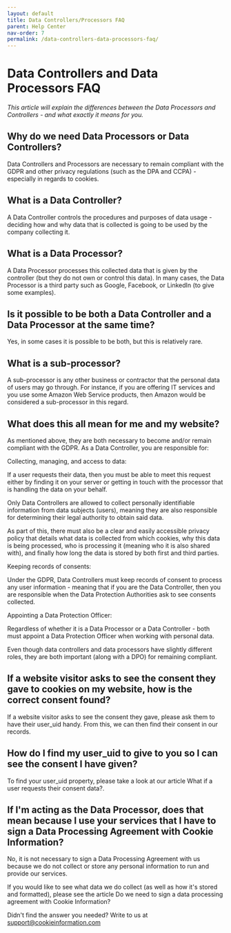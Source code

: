 ```yaml
---
layout: default
title: Data Controllers/Processors FAQ
parent: Help Center
nav-order: 7
permalink: /data-controllers-data-processors-faq/
---
```


# Data Controllers and Data Processors FAQ

_This article will explain the differences between the Data Processors and Controllers - and what exactly it means for you._

## Why do we need Data Processors or Data Controllers?

Data Controllers and Processors are necessary to remain compliant with the GDPR and other privacy regulations (such as the DPA and CCPA) - especially in regards to cookies.

## What is a Data Controller?

A Data Controller controls the procedures and purposes of data usage - deciding how and why data that is collected is going to be used by the company collecting it.

## What is a Data Processor?

A Data Processor processes this collected data that is given by the controller (but they do not own or control this data). In many cases, the Data Processor is a third party such as Google, Facebook, or LinkedIn (to give some examples).

## Is it possible to be both a Data Controller and a Data Processor at the same time?

Yes, in some cases it is possible to be both, but this is relatively rare.

## What is a sub-processor?

A sub-processor is any other business or contractor that the personal data of users may go through. For instance, if you are offering IT services and you use some Amazon Web Service products, then Amazon would be considered a sub-processor in this regard.

## What does this all mean for me and my website?

As mentioned above, they are both necessary to become and/or remain compliant with the GDPR. As a Data Controller, you are responsible for:

Collecting, managing, and access to data:

If a user requests their data, then you must be able to meet this request either by finding it on your server or getting in touch with the processor that is handling the data on your behalf.

Only Data Controllers are allowed to collect personally identifiable information from data subjects (users), meaning they are also responsible for determining their legal authority to obtain said data.

As part of this, there must also be a clear and easily accessible privacy policy that details what data is collected from which cookies, why this data is being processed, who is processing it (meaning who it is also shared with), and finally how long the data is stored by both first and third parties.

Keeping records of consents:

Under the GDPR, Data Controllers must keep records of consent to process any user information - meaning that if you are the Data Controller, then you are responsible when the Data Protection Authorities ask to see consents collected.

Appointing a Data Protection Officer:

Regardless of whether it is a Data Processor or a Data Controller - both must appoint a Data Protection Officer when working with personal data.

Even though data controllers and data processors have slightly different roles, they are both important (along with a DPO) for remaining compliant.

## If a website visitor asks to see the consent they gave to cookies on my website, how is the correct consent found?

If a website visitor asks to see the consent they gave, please ask them to have their user_uid handy. From this, we can then find their consent in our records.

## How do I find my user_uid to give to you so I can see the consent I have given?

To find your user_uid property, please take a look at our article What if a user requests their consent data?.

## If I'm acting as the Data Processor, does that mean because I use your services that I have to sign a Data Processing Agreement with Cookie Information?

No, it is not necessary to sign a Data Processing Agreement with us because we do not collect or store any personal information to run and provide our services.

If you would like to see what data we do collect (as well as how it's stored and formatted), please see the article Do we need to sign a data processing agreement with Cookie Information?

Didn't find the answer you needed? Write to us at support@cookieinformation.com
